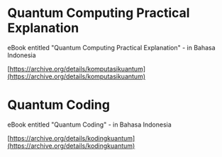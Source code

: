 #  Quantum Computing Practical Explanation

eBook entitled "Quantum Computing Practical Explanation" - in Bahasa Indonesia

[https://archive.org/details/komputasikuantum](https://archive.org/details/komputasikuantum)

#  Quantum Coding

eBook entitled "Quantum Coding" - in Bahasa Indonesia

[https://archive.org/details/kodingkuantum](https://archive.org/details/kodingkuantum)

